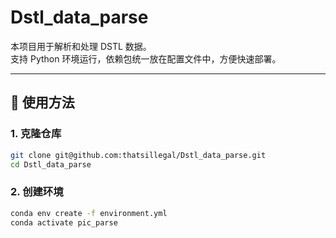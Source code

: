 # Dstl_data_parse

本项目用于解析和处理 DSTL 数据。  
支持 Python 环境运行，依赖包统一放在配置文件中，方便快速部署。

---

## 🚀 使用方法

### 1. 克隆仓库
```bash
git clone git@github.com:thatsillegal/Dstl_data_parse.git
cd Dstl_data_parse
```
### 2. 创建环境
```bash
conda env create -f environment.yml
conda activate pic_parse
```

